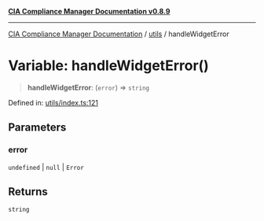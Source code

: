 [**CIA Compliance Manager Documentation v0.8.9**](../../README.md)

***

[CIA Compliance Manager Documentation](../../modules.md) / [utils](../README.md) / handleWidgetError

# Variable: handleWidgetError()

> **handleWidgetError**: (`error`) => `string`

Defined in: [utils/index.ts:121](https://github.com/Hack23/cia-compliance-manager/blob/e1ae27dd41c4ccea8a13cdec993022242a97dce3/src/utils/index.ts#L121)

## Parameters

### error

`undefined` | `null` | `Error`

## Returns

`string`
